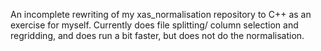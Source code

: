 An incomplete rewriting of my xas_normalisation repository to C++ as an exercise for myself. Currently does file splitting/ column selection and regridding, and does run a bit faster, but does not do the normalisation.